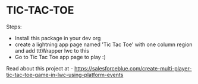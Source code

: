 # TIC-TAC-TOE

Steps:
- Install this package in your dev org
- create a lightning app page named 'Tic Tac Toe' with one column region and add tttWrapper lwc to this
- Go to Tic Tac Toe app page to play :)


Read about this project at - https://salesforceblue.com/create-multi-player-tic-tac-toe-game-in-lwc-using-platform-events

